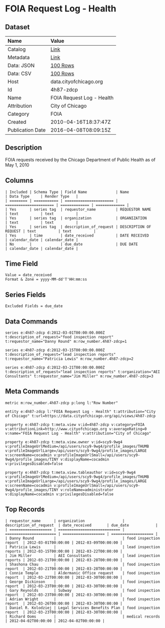 # FOIA Request Log - Health

## Dataset

| Name | Value |
| :--- | :---- |
| Catalog | [Link](https://catalog.data.gov/dataset/foia-request-log-health-55b64) |
| Metadata | [Link](https://data.cityofchicago.org/api/views/4h87-zdcp) |
| Data: JSON | [100 Rows](https://data.cityofchicago.org/api/views/4h87-zdcp/rows.json?max_rows=100) |
| Data: CSV | [100 Rows](https://data.cityofchicago.org/api/views/4h87-zdcp/rows.csv?max_rows=100) |
| Host | data.cityofchicago.org |
| Id | 4h87-zdcp |
| Name | FOIA Request Log - Health |
| Attribution | City of Chicago |
| Category | FOIA |
| Created | 2010-04-16T18:37:47Z |
| Publication Date | 2016-04-08T08:09:15Z |

## Description

FOIA requests received by the Chicago Department of Public Health as of May 1, 2010

## Columns

```ls
| Included | Schema Type | Field Name             | Name                   | Data Type     | Render Type   |
| ======== | =========== | ====================== | ====================== | ============= | ============= |
| Yes      | series tag  | requestor_name         | REQUESTOR NAME         | text          | text          |
| Yes      | series tag  | organization           | ORGANIZATION           | text          | text          |
| Yes      | series tag  | description_of_request | DESCRIPTION OF REQUEST | text          | text          |
| Yes      | time        | date_received          | DATE RECEIVED          | calendar_date | calendar_date |
| No       |             | due_date               | DUE DATE               | calendar_date | calendar_date |
```

## Time Field

```ls
Value = date_received
Format & Zone = yyyy-MM-dd'T'HH:mm:ss
```

## Series Fields

```ls
Excluded Fields = due_date
```

## Data Commands

```ls
series e:4h87-zdcp d:2012-03-01T00:00:00.000Z t:description_of_request="food inspection report" t:requestor_name="Danny Round" m:row_number.4h87-zdcp=1

series e:4h87-zdcp d:2012-03-15T00:00:00.000Z t:description_of_request="lead inspection reports" t:requestor_name="Patricia Lewis" m:row_number.4h87-zdcp=2

series e:4h87-zdcp d:2012-03-21T00:00:00.000Z t:description_of_request="lead inspection reports" t:organization="AEI Consultants" t:requestor_name="Jim Miller" m:row_number.4h87-zdcp=3
```

## Meta Commands

```ls
metric m:row_number.4h87-zdcp p:long l:"Row Number"

entity e:4h87-zdcp l:"FOIA Request Log - Health" t:attribution="City of Chicago" t:url=https://data.cityofchicago.org/api/views/4h87-zdcp

property e:4h87-zdcp t:meta.view v:id=4h87-zdcp v:category=FOIA v:attributionLink=http://www.cityofchicago.org v:averageRating=0 v:name="FOIA Request Log - Health" v:attribution="City of Chicago"

property e:4h87-zdcp t:meta.view.owner v:id=scy9-9wg4 v:profileImageUrlMedium=/api/users/scy9-9wg4/profile_images/THUMB v:profileImageUrlLarge=/api/users/scy9-9wg4/profile_images/LARGE v:screenName=cocadmin v:profileImageUrlSmall=/api/users/scy9-9wg4/profile_images/TINY v:displayName=cocadmin v:privilegesDisabled=false

property e:4h87-zdcp t:meta.view.tableauthor v:id=scy9-9wg4 v:profileImageUrlMedium=/api/users/scy9-9wg4/profile_images/THUMB v:profileImageUrlLarge=/api/users/scy9-9wg4/profile_images/LARGE v:screenName=cocadmin v:profileImageUrlSmall=/api/users/scy9-9wg4/profile_images/TINY v:roleName=administrator v:displayName=cocadmin v:privilegesDisabled=false
```

## Top Records

```ls
| requestor_name      | organization                 | description_of_request  | date_received       | due_date            | 
| =================== | ============================ | ======================= | =================== | =================== | 
| Danny Round         |                              | food inspection report  | 2012-03-01T00:00:00 | 2012-03-09T00:00:00 | 
| Patricia Lewis      |                              | lead inspection reports | 2012-03-15T00:00:00 | 2012-03-22T00:00:00 | 
| Jim Miller          | AEI Consultants              | lead inspection reports | 2012-03-21T00:00:00 | 2012-03-28T00:00:00 | 
| Shashona Chau       |                              | food inspection report  | 2012-03-21T00:00:00 | 2012-03-28T00:00:00 | 
| Connie Temple       | Aldermanic Office request    | food inspection report  | 2012-03-22T00:00:00 | 2012-03-30T00:00:00 | 
| George Dickinson    |                              | food inspection report  | 2012-03-23T00:00:00 | 2012-03-30T00:00:00 | 
| Gary Reynolds       | Subway                       | food inspection report  | 2012-03-23T00:00:00 | 2012-03-30T00:00:00 | 
| Adrian Wright       |                              | food inspection report  | 2012-03-26T00:00:00 | 2012-03-30T00:00:00 | 
| Daniel R. Kolodziej | Legal Services Benefits Plan | food inspection report  | 2012-03-23T00:00:00 | 2012-03-30T00:00:00 | 
| Richard Ooms        |                              | medical records         | 2012-04-02T00:00:00 | 2012-04-02T00:00:00 | 
```